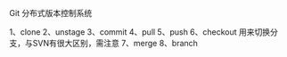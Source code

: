 ﻿Git 分布式版本控制系统

1、clone
2、unstage
3、commit
4、pull
5、push
6、checkout 用来切换分支，与SVN有很大区别，需注意
7、merge
8、branch